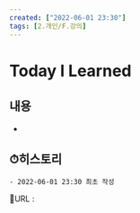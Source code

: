 ```yaml
---
created: ["2022-06-01 23:30"]
tags: [2.개인/F.강의]
---
```


# Today I Learned
## 내용
-

## ⏱히스토리
	- 2022-06-01 23:30 최초 작성


📙URL :